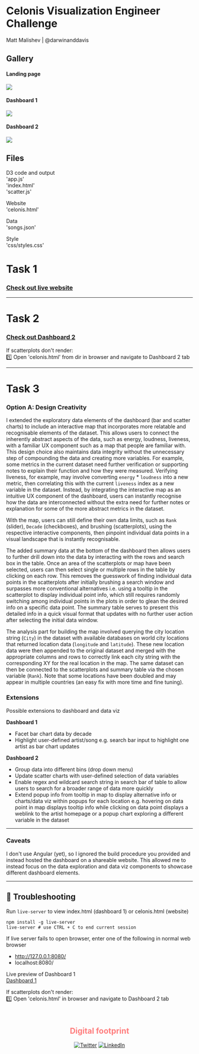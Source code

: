 # Celonis Visualization Engineer Challenge  
Matt Malishev | @darwinanddavis         

## Gallery    
  
#### Landing page        
![](img/d0.jpg)  

#### Dashboard 1          
![](img/d1.jpg)      

#### Dashboard 2      
![](img/d2.jpg)      

## Files  

D3 code and output      
'app.js'      
'index.html'     
'scatter.js'       

Website      
'celonis.html'  

Data  
'songs.json'  

Style     
'css/styles.css'      

# Task 1   
### [Check out live website](https://darwinanddavis.github.io/celonis/celonis.html)        

******    

# Task 2  
### [Check out Dashboard 2](https://darwinanddavis.github.io/celonis/celonis.html)             
If scatterplots don't render:          
:one: Open 'celonis.html' from dir in browser and navigate to Dashboard 2 tab       

******    

# Task 3     
### Option A: Design Creativity        

I extended the exploratory data elements of the dashboard (bar and scatter charts) to include an interactive map that incorporates more relatable and recognisable elements of the dataset. This allows users to connect the inherently abstract aspects of the data, such as energy, loudness, liveness, with a familiar UX component such as a map that people are familiar with. This design choice also maintains data integrity without the unnecessary step of compounding the data and creating more variables. For example, some metrics in the current dataset need further verification or supporting notes to explain their function and how they were measured. Verifying liveness, for example, may involve converting `energy` * `loudness` into a new metric, then correlating this with the current `liveness` index as a new variable in the dataset. Instead, by integrating the interactive map as an intuitive UX component of the dashboard, users can instantly recognise how the data are interconnected without the extra need for further notes or explanation for some of the more abstract metrics in the dataset. 

With the map, users can still define their own data limits, such as `Rank` (slider), `Decade` (checkboxes), and brushing (scatterplots), using the respective interactive components, then pinpoint individual data points in a visual landscape that is instantly recognisable.     

The added summary data at the bottom of the dashboard then allows users to further drill down into the data by interacting with the rows and search box in the table. Once an area of the scatterplots or map have been selected, users can then select single or multiple rows in the table by clicking on each row. This removes the guesswork of finding individual data points in the scatterplots after initially brushing a search window and surpasses more conventional alternatives i.e. using a tooltip in the scatterplot to display individual point info, which still requires randomly switching among individual points in the plots in order to glean the desired info on a specific data point. The summary table serves to present this detailed info in a quick visual format that updates with no further user action after selecting the initial data window.       

The analysis part for building the map involved querying the city location string (`City`) in the dataset with available databases on world city locations that returned location data (`longitude` and `latitude`). These new location data were then appended to the original dataset and merged with the appropriate columns and rows to correctly link each city string with the corresponding XY for the real location in the map. The same dataset can then be connected to the scatterplots and summary table via the chosen variable (`Rank`). Note that some locations have been doubled and may appear in multiple countries (an easy fix with more time and fine tuning).      

### Extensions    
Possible extensions to dashboard and data viz    
 
**Dashboard 1**      
- Facet bar chart data by decade       
- Highlight user-defined artist/song e.g. search bar input to highlight one artist as bar chart updates      

**Dashboard 2**      
- Group data into different bins (drop down menu)         
- Update scatter charts with user-defined selection of data variables      
- Enable regex and wildcard search string in search bar of table to allow users to search for a broader range of data more quickly           
- Extend popup info from tooltip in map to display alternative info or charts/data viz within popups for each location e.g. hovering on data point in map displays tooltip info while clicking on data point displays a weblink to the artist homepage or a popup chart exploring a different variable in the dataset         

******  

### Caveats    
I don't use Angular (yet), so I ignored the build procedure you provided and instead hosted the dashboard on a shareable website. This allowed me to instead focus on the data exploration and data viz components to showcase different dashboard elements.   

******      

## :pig: Troubleshooting      
Run  `live-server` to view index.html (dashboard 1) or celonis.html (website)    
  
```{bash}
npm install -g live-server
live-server # use CTRL + C to end current session    
```

If live server fails to open browser, enter one of the following in normal web browser        
- http://127.0.0.1:8080/           
- localhost:8080/        
 
Live preview of Dashboard 1     
[Dashboard 1](https://darwinanddavis.github.io/celonis/index.html)      

If scatterplots don't render:       
:one: Open 'celonis.html' in browser and navigate to Dashboard 2 tab            

<br>   
<div align="center">
	<h2 style="color:#FF7E7E">Digital footprint</h2>
	<p>
		<!-- <a href="https://github.com/darwinanddavis" target="_blank">
			<img alt="Github" src="https://img.shields.io/badge/GitHub-%2312100E.svg?&style=for-the-badge&logo=Github&logoColor=white" /></a>  -->
		<a href="https://twitter.com/darwinanddavis" target="_blank">
			<img alt="Twitter" src="https://img.shields.io/badge/twitter-%231DA1F2.svg?&style=for-the-badge&logo=twitter&logoColor=white" /></a> 
		<a href="https://www.linkedin.com/in/mmalishev" target="_blank">
			<img alt="LinkedIn" src="https://img.shields.io/badge/linkedin-%230077B5.svg?&style=for-the-badge&logo=linkedin&logoColor=white" /></a> 
	</p>
</div>


  